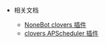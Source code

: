 <!-- _navbar.md -->

- 相关文档

  - [NoneBot clovers 插件](/nonebot-plugin-clovers.md)
  - [clovers APScheduler 插件](/clovers-APScheduler.md)
